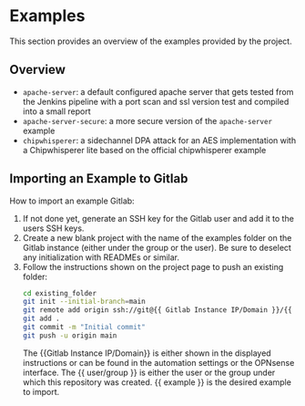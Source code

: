 # Examples

This section provides an overview of the examples provided by the project.

## Overview

 - `apache-server`: a default configured apache server that gets tested from the Jenkins pipeline with a port scan and ssl version test and compiled into a small report
 - `apache-server-secure`: a more secure version of the `apache-server` example
 - `chipwhisperer`: a sidechannel DPA attack for an AES implementation with a Chipwhisperer lite based on the official chipwhisperer example

## Importing an Example to Gitlab
How to import an example Gitlab:

1. If not done yet, generate an SSH key for the Gitlab user and add it to the users SSH keys.
2. Create a new blank project with the name of the examples folder on the Gitlab instance (either under the group or the user).
   Be sure to deselect any initialization with READMEs or similar.
3. Follow the instructions shown on the project page to push an existing folder:
   ```bash
   cd existing_folder
   git init --initial-branch=main
   git remote add origin ssh://git@{{ Gitlab Instance IP/Domain }}/{{ user/group }}/{{ example }}.git
   git add .
   git commit -m "Initial commit"
   git push -u origin main
   ```
   The {{Gitlab Instance IP/Domain}} is either shown in the displayed instructions or can be found in the automation settings or the OPNsense interface.
   The {{ user/group }} is either the user or the group under which this repository was created.
   {{ example }} is the desired example to import.